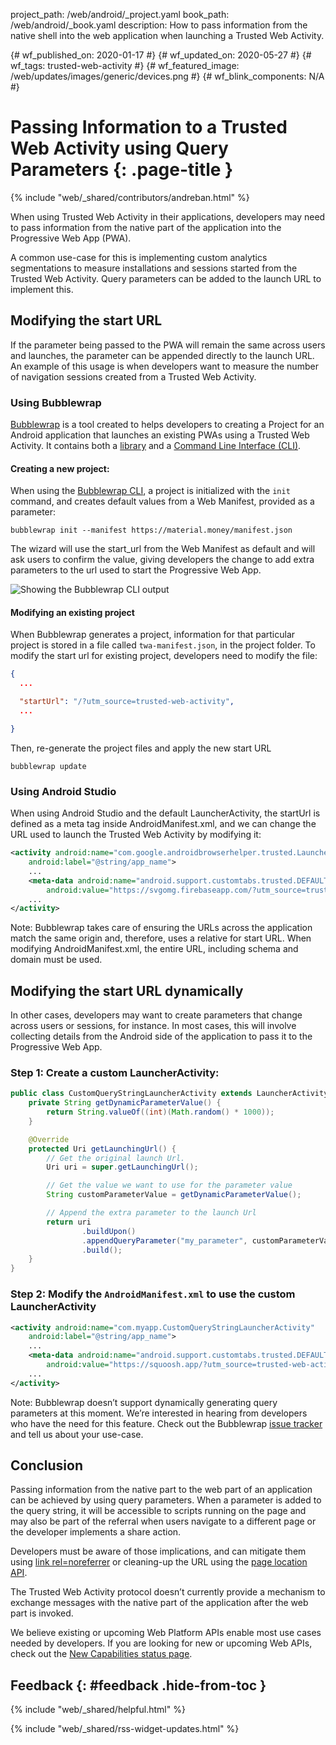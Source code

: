 project_path: /web/android/_project.yaml
book_path: /web/android/_book.yaml
description: How to pass information from the native shell into the web application when launching a Trusted Web Activity.

{# wf_published_on: 2020-01-17 #}
{# wf_updated_on: 2020-05-27 #}
{# wf_tags: trusted-web-activity #}
{# wf_featured_image: /web/updates/images/generic/devices.png #}
{# wf_blink_components: N/A #}

# Passing Information to a Trusted Web Activity using Query Parameters  {: .page-title }

{% include "web/_shared/contributors/andreban.html" %}

When using Trusted Web Activity in their applications, developers may need to pass information from
the native part of the application into the Progressive Web App (PWA).

A common use-case for this is implementing custom analytics segmentations to measure installations
and sessions started from the Trusted Web Activity. Query parameters can be added to the launch URL
to implement this.

## Modifying the start URL

If the parameter being passed to the PWA will remain the same across users and
launches, the parameter can be appended directly to the launch URL. An example of this usage is
when developers want to measure the number of navigation sessions created from a Trusted Web
Activity.

### Using Bubblewrap

[Bubblewrap][4] is a tool created to helps developers to creating a Project for an
Android application that launches an existing PWAs using a Trusted Web
Activity. It contains both a [library][6] and a [Command Line Interface (CLI)][5].

#### Creating a new project:

When using the [Bubblewrap CLI][5], a project is initialized with the `init` command, and creates
default values from a Web Manifest, provided as a parameter:

```shell
bubblewrap init --manifest https://material.money/manifest.json
```

The wizard will use the start_url from the Web Manifest as default and will ask users to confirm
the value, giving developers the change to add extra parameters to the url used to start the
Progressive Web App.

![Showing the Bubblewrap CLI output](/web/updates/images/2020/03/bubblewrap-init-custom-start-url.png)

#### Modifying an existing project

When Bubblewrap generates a project, information for that particular project is stored in a file
called `twa-manifest.json`, in the project folder. To modify the start url for existing project,
developers need to modify the file:

```json
{
  ...

  "startUrl": "/?utm_source=trusted-web-activity",
  ...

}
```

Then, re-generate the project files and apply the new start URL

```
bubblewrap update
```

### Using Android Studio

When using Android Studio and the default LauncherActivity, the startUrl is defined as a meta tag
inside AndroidManifest.xml, and we can change the URL used to launch the Trusted Web Activity by
modifying it:

```xml
<activity android:name="com.google.androidbrowserhelper.trusted.LauncherActivity"
    android:label="@string/app_name">
    ...
    <meta-data android:name="android.support.customtabs.trusted.DEFAULT_URL"
        android:value="https://svgomg.firebaseapp.com/?utm_source=trusted-web-activity" />
    ...
</activity>
```

Note: Bubblewrap takes care of ensuring the URLs across the application match the same origin and,
therefore, uses a relative for start URL. When modifying AndroidManifest.xml, the entire URL,
including schema and domain must be used.

## Modifying the start URL dynamically

In other cases, developers may want to create parameters that change across users or sessions, for
instance. In most cases, this will involve collecting details from the Android side of the
application to pass it to the Progressive Web App. 

### Step 1: Create a custom LauncherActivity:

```java
public class CustomQueryStringLauncherActivity extends LauncherActivity {
    private String getDynamicParameterValue() {
        return String.valueOf((int)(Math.random() * 1000));
    }

    @Override
    protected Uri getLaunchingUrl() {
        // Get the original launch Url.
        Uri uri = super.getLaunchingUrl();

        // Get the value we want to use for the parameter value
        String customParameterValue = getDynamicParameterValue();

        // Append the extra parameter to the launch Url
        return uri
                .buildUpon()
                .appendQueryParameter("my_parameter", customParameterValue)
                .build();
    }
}
```

### Step 2: Modify the `AndroidManifest.xml` to use the custom LauncherActivity
```xml
<activity android:name="com.myapp.CustomQueryStringLauncherActivity"
    android:label="@string/app_name">
    ...
    <meta-data android:name="android.support.customtabs.trusted.DEFAULT_URL"
        android:value="https://squoosh.app/?utm_source=trusted-web-activity" />
    ...
</activity>
```

Note: Bubblewrap doesn’t support dynamically generating query parameters at this moment. We’re
interested in hearing from developers who have the need for this feature. Check out the Bubblewrap
[issue tracker][3] and tell us about your use-case.

## Conclusion

Passing information from the native part to the web part of an application can be achieved by using
query parameters. When a parameter is added to the query string, it will be accessible to scripts
running on the page and may also be part of the referral when users navigate to a different page or
the developer implements a share action. 

Developers must be aware of those implications, and can mitigate them using
[link rel=noreferrer][1] or cleaning-up the URL using the [page location API][2].

The Trusted Web Activity protocol doesn’t currently provide a mechanism to exchange messages with
the native part of the application after the web part is invoked. 

We believe existing or upcoming Web Platform APIs enable most use cases needed by developers. If
you are looking for new or upcoming Web APIs, check out the [New Capabilities status page][7].

## Feedback {: #feedback .hide-from-toc }

{% include "web/_shared/helpful.html" %}

{% include "web/_shared/rss-widget-updates.html" %}

[1]: https://developers.google.com/web/tools/lighthouse/audits/noopener
[2]: https://developer.mozilla.org/en-US/docs/Web/API/Location
[3]: https://github.com/GoogleChromeLabs/bubblewrap/issues
[4]: https://github.com/GoogleChromeLabs/bubblewrap
[5]: https://www.npmjs.com/package/@bubblewrap/cli
[6]: https://www.npmjs.com/package/@bubblewrap/core
[7]: https://web.dev/fugu-status/